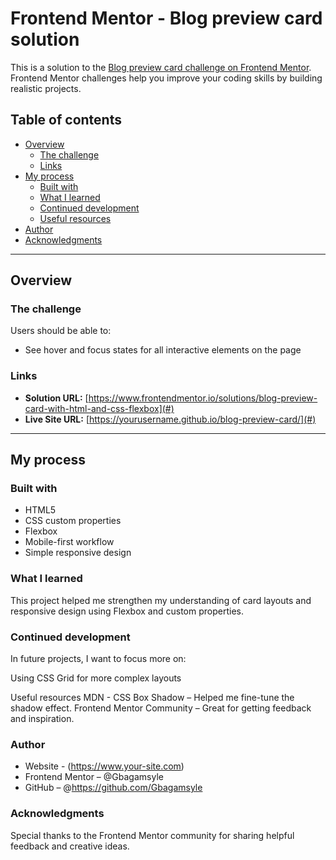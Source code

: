 # Frontend Mentor - Blog preview card solution

This is a solution to the [Blog preview card challenge on Frontend Mentor](https://www.frontendmentor.io/challenges/blog-preview-card-ckPaj01IcS).  
Frontend Mentor challenges help you improve your coding skills by building realistic projects.

## Table of contents

- [Overview](#overview)
  - [The challenge](#the-challenge)
  - [Links](#links)
- [My process](#my-process)
  - [Built with](#built-with)
  - [What I learned](#what-i-learned)
  - [Continued development](#continued-development)
  - [Useful resources](#useful-resources)
- [Author](#author)
- [Acknowledgments](#acknowledgments)

---

## Overview

### The challenge

Users should be able to:

- See hover and focus states for all interactive elements on the page

### Links

- **Solution URL:** [https://www.frontendmentor.io/solutions/blog-preview-card-with-html-and-css-flexbox](#)
- **Live Site URL:** [https://yourusername.github.io/blog-preview-card/](#)

---

## My process

### Built with

- HTML5
- CSS custom properties
- Flexbox
- Mobile-first workflow
- Simple responsive design

### What I learned

This project helped me strengthen my understanding of card layouts and responsive design using Flexbox and custom properties.

### Continued development
In future projects, I want to focus more on:

Using CSS Grid for more complex layouts

Useful resources
MDN - CSS Box Shadow – Helped me fine-tune the shadow effect.
Frontend Mentor Community – Great for getting feedback and inspiration.

### Author
- Website - (https://www.your-site.com)
- Frontend Mentor – @Gbagamsyle
- GitHub – @https://github.com/Gbagamsyle

### Acknowledgments
Special thanks to the Frontend Mentor community for sharing helpful feedback and creative ideas.
